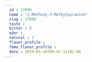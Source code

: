 ```yaml
---
  id : 17898
  name : "2-Methoxy-3-Methylpyrazine"
  slug : 17898
  taste : 
  bitter : 0
  odor : 
  natural : 1
  flavor_profile : 
  fema_flavor_profile : 
  date : 2019-03-26T08:47:11+01:00
---
```



